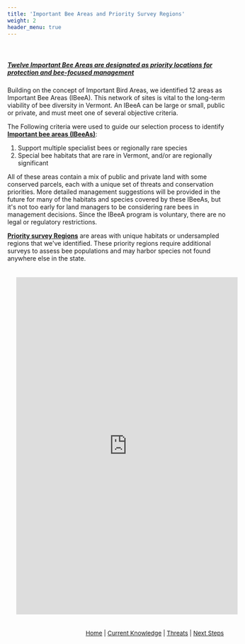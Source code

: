 ```yaml
---
title: 'Important Bee Areas and Priority Survey Regions'
weight: 2
header_menu: true
---
```

<div class="lead" style="padding-top:20px; text-decoration:underline;">
<h5>
Twelve Important Bee Areas are designated as priority locations for protection and bee-focused management
</h5>
</div>

Building on the concept of Important Bird Areas, we identified 12 areas as Important Bee Areas (IBeeA). This network of sites is vital to the long-term viability of bee diversity in Vermont. An IBeeA can be large or small, public or private, and must meet one of several objective criteria.

<div class="row">

<div class="col-lg-4">
The Following criteria were used to guide our selection process to identify <b><u>Important bee areas (IBeeAs)</u></b>:

<ol>
<li>Support multiple specialist bees or regionally rare species</li>
<li>Special bee habitats that are rare in Vermont, and/or are regionally significant</li>
</ol>

All of these areas contain a mix of public and private land with some conserved parcels, each with a unique set of threats and conservation priorities. More detailed management suggestions will be provided in the future for many of the habitats and species covered by these IBeeAs, but it's not too early for land managers to be considering rare bees in management decisions. Since the IBeeA program is voluntary, there are no legal or regulatory restrictions.

<b><u>Priority survey Regions</u></b> are areas with unique habitats or undersampled regions that we've identified. These priority regions require additional surveys to assess bee populations and may harbor species not found anywhere else in the state. </div>

<div class="col-lg-8 h_iframe">
<iframe style="height:760px;max-width:750px;min-width:500px;padding:20px;" src="https://missions.vtatlasoflife.org/ImportantBeeAreas.html" frameBorder="0" allowtransparency="true">
</iframe>

<!-- onload='javascript:(function(o){o.style.height=o.contentWindow.document.body.scrollHeight+"px";}(this));' -->

</div>

</div>


<p style="font-size: 10pt; text-align: right; margin-right: 3%"><a href="https://vtecostudies.github.io/SoBees_LandingPage/">Home</a> | <a href="https://vtecostudies.github.io/SoBees_Current_Knowledge/">Current Knowledge</a> | <a href="https://vtecostudies.github.io/SoBees_Threats/">Threats</a> | <a href="https://vtecostudies.github.io/SoBees_Next_Steps/">Next Steps</a></p>
